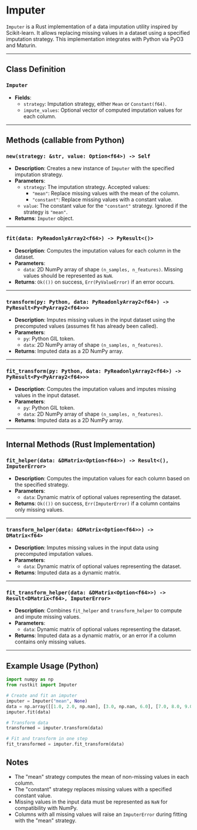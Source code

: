 # Imputer

`Imputer` is a Rust implementation of a data imputation utility inspired by Scikit-learn. It allows replacing missing values in a dataset using a specified imputation strategy. This implementation integrates with Python via PyO3 and Maturin.

---

## Class Definition

### `Imputer`
- **Fields**:
  - `strategy`: Imputation strategy, either `Mean` or `Constant(f64)`.
  - `impute_values`: Optional vector of computed imputation values for each column.

---

## Methods (callable from Python)

### `new(strategy: &str, value: Option<f64>) -> Self`
- **Description**: Creates a new instance of `Imputer` with the specified imputation strategy.
- **Parameters**:
  - `strategy`: The imputation strategy. Accepted values:
    - `"mean"`: Replace missing values with the mean of the column.
    - `"constant"`: Replace missing values with a constant value.
  - `value`: The constant value for the `"constant"` strategy. Ignored if the strategy is `"mean"`.
- **Returns**: `Imputer` object.

---

### `fit(data: PyReadonlyArray2<f64>) -> PyResult<()>`
- **Description**: Computes the imputation values for each column in the dataset.
- **Parameters**:
  - `data`: 2D NumPy array of shape `(n_samples, n_features)`. Missing values should be represented as `NaN`.
- **Returns**: `Ok(())` on success, `Err(PyValueError)` if an error occurs.

---

### `transform(py: Python, data: PyReadonlyArray2<f64>) -> PyResult<Py<PyArray2<f64>>>`
- **Description**: Imputes missing values in the input dataset using the precomputed values (assumes fit has already been called).
- **Parameters**:
  - `py`: Python GIL token.
  - `data`: 2D NumPy array of shape `(n_samples, n_features)`.
- **Returns**: Imputed data as a 2D NumPy array.

---

### `fit_transform(py: Python, data: PyReadonlyArray2<f64>) -> PyResult<Py<PyArray2<f64>>>`
- **Description**: Computes the imputation values and imputes missing values in the input dataset.
- **Parameters**:
  - `py`: Python GIL token.
  - `data`: 2D NumPy array of shape `(n_samples, n_features)`.
- **Returns**: Imputed data as a 2D NumPy array.

---

## Internal Methods (Rust Implementation)

### `fit_helper(data: &DMatrix<Option<f64>>) -> Result<(), ImputerError>`
- **Description**: Computes the imputation values for each column based on the specified strategy.
- **Parameters**:
  - `data`: Dynamic matrix of optional values representing the dataset.
- **Returns**: `Ok(())` on success, `Err(ImputerError)` if a column contains only missing values.

---

### `transform_helper(data: &DMatrix<Option<f64>>) -> DMatrix<f64>`
- **Description**: Imputes missing values in the input data using precomputed imputation values.
- **Parameters**:
  - `data`: Dynamic matrix of optional values representing the dataset.
- **Returns**: Imputed data as a dynamic matrix.

---

### `fit_transform_helper(data: &DMatrix<Option<f64>>) -> Result<DMatrix<f64>, ImputerError>`
- **Description**: Combines `fit_helper` and `transform_helper` to compute and impute missing values.
- **Parameters**:
  - `data`: Dynamic matrix of optional values representing the dataset.
- **Returns**: Imputed data as a dynamic matrix, or an error if a column contains only missing values.

---

## Example Usage (Python)

```python
import numpy as np
from rustkit import Imputer

# Create and fit an imputer
imputer = Imputer("mean", None)
data = np.array([[1.0, 2.0, np.nan], [3.0, np.nan, 6.0], [7.0, 8.0, 9.0]])
imputer.fit(data)

# Transform data
transformed = imputer.transform(data)

# Fit and transform in one step
fit_transformed = imputer.fit_transform(data)
```

## **Notes**

- The "mean" strategy computes the mean of non-missing values in each column.
- The "constant" strategy replaces missing values with a specified constant value.
- Missing values in the input data must be represented as `NaN` for compatibility with NumPy.
- Columns with all missing values will raise an `ImputerError` during fitting with the "mean" strategy.
